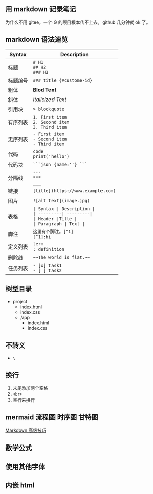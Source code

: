 ## 用 markdown 记录笔记

为什么不用 gitee，一个 G 的项目根本传不上去。github 几分钟就 ok 了。

## markdown 语法速览

| Syntax   | Description                                                                                                           |
| -------- | --------------------------------------------------------------------------------------------------------------------- |
| 标题     | `# H1` <br>`## H2` <br> `### H3`                                                                                         |
| 标题编号 | `### title {#custome-id}`                                                                                             |
| 粗体     | **Blod Text**                                                                                                         |
| 斜体     | _Italicized Text_                                                                                                     |
| 引用块   | `> blockquote`                                                                                                        |
| 有序列表 | `1. First item`<br>`2. Second item` <br>`3. Third item`                                                               |
| 无序列表 | `- First item`<br>`- Second item`<br>`- Third item`                                                                   |
| 代码     | `code` <br> `print("hello")`                                                                                          |
| 代码块   | ` ```json {name:''} ``` ` |
| 分隔线   | `---` <br> `***` <br> `___`                                                                                           |
| 链接     | `[title](https://www.example.com)`                                                                                    |
| 图片     | `![alt text](image.jpg)`                                                                                              |
| 表格     | `\| Syntax \| Description \|`<br> `\| ---------\| ---------\|`<br>`\| Header \|Title \|`<br>`\| Paragraph \| Text \|` |
| 脚注     | `这里有个脚注。[^1]` <br> `[^1]:hi`                                                                                   |
| 定义列表 | `term` <br> `: definition `                                                                                           |
| 删除线   | `~~The world is flat.~~    `                                                                                          |
| 任务列表 | `- [x] task1 `<br> `- [ ] task2`                                                                                      |

## 树型目录
+ project
  + index.html
  + index.css
  + /app
    + index.html
    + index.css

## 不转义
- `\`

## 换行

1. 末尾添加两个空格
2. `<br>`
3. 空行来换行

## mermaid 流程图 时序图 甘特图

[Markdown 高级技巧](https://www.runoob.com/markdown/md-advance.html)

## 数学公式

## 使用其他字体

## 内嵌 html

